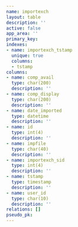 ```yaml
---
name: importexch
layout: table
description: ''
active: false
app_area: ''
primary_key: 
indexes:
- name: importexch_tstamp
  unique: true
  columns:
  - tstamp
columns:
- name: comp_avail
  type: char(200)
  description: ''
- name: comp_display
  type: char(200)
  description: ''
- name: date_imported
  type: datetime
  description: ''
- name: id
  type: int(4)
  description: ''
- name: impfile
  type: char(40)
  description: ''
- name: importexch_sid
  type: int(4)
  description: ''
- name: tstamp
  type: timestamp
  description: ''
- name: user_id
  type: char(10)
  description: ''
relations: []
pseudo_pk: 
---
```


